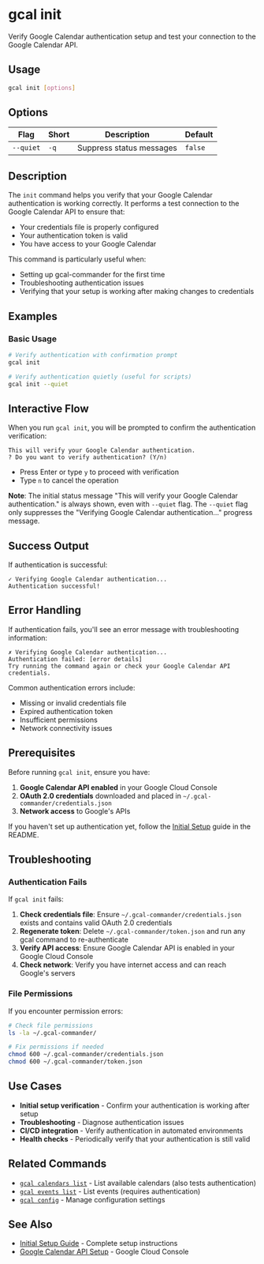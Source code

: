 # gcal init

Verify Google Calendar authentication setup and test your connection to the Google Calendar API.

## Usage

```bash
gcal init [options]
```

## Options

| Flag | Short | Description | Default |
|------|-------|-------------|---------|
| `--quiet` | `-q` | Suppress status messages | `false` |

## Description

The `init` command helps you verify that your Google Calendar authentication is working correctly. It performs a test connection to the Google Calendar API to ensure that:

- Your credentials file is properly configured
- Your authentication token is valid
- You have access to your Google Calendar

This command is particularly useful when:
- Setting up gcal-commander for the first time
- Troubleshooting authentication issues
- Verifying that your setup is working after making changes to credentials

## Examples

### Basic Usage

```bash
# Verify authentication with confirmation prompt
gcal init

# Verify authentication quietly (useful for scripts)
gcal init --quiet
```

## Interactive Flow

When you run `gcal init`, you will be prompted to confirm the authentication verification:

```
This will verify your Google Calendar authentication.
? Do you want to verify authentication? (Y/n) 
```

- Press Enter or type `y` to proceed with verification
- Type `n` to cancel the operation

**Note**: The initial status message "This will verify your Google Calendar authentication." is always shown, even with `--quiet` flag. The `--quiet` flag only suppresses the "Verifying Google Calendar authentication..." progress message.

## Success Output

If authentication is successful:

```
✓ Verifying Google Calendar authentication...
Authentication successful!
```

## Error Handling

If authentication fails, you'll see an error message with troubleshooting information:

```
✗ Verifying Google Calendar authentication...
Authentication failed: [error details]
Try running the command again or check your Google Calendar API credentials.
```

Common authentication errors include:
- Missing or invalid credentials file
- Expired authentication token
- Insufficient permissions
- Network connectivity issues

## Prerequisites

Before running `gcal init`, ensure you have:

1. **Google Calendar API enabled** in your Google Cloud Console
2. **OAuth 2.0 credentials** downloaded and placed in `~/.gcal-commander/credentials.json`
3. **Network access** to Google's APIs

If you haven't set up authentication yet, follow the [Initial Setup](../README.md#initial-setup) guide in the README.

## Troubleshooting

### Authentication Fails

If `gcal init` fails:

1. **Check credentials file**: Ensure `~/.gcal-commander/credentials.json` exists and contains valid OAuth 2.0 credentials
2. **Regenerate token**: Delete `~/.gcal-commander/token.json` and run any gcal command to re-authenticate
3. **Verify API access**: Ensure Google Calendar API is enabled in your Google Cloud Console
4. **Check network**: Verify you have internet access and can reach Google's servers

### File Permissions

If you encounter permission errors:

```bash
# Check file permissions
ls -la ~/.gcal-commander/

# Fix permissions if needed
chmod 600 ~/.gcal-commander/credentials.json
chmod 600 ~/.gcal-commander/token.json
```

## Use Cases

- **Initial setup verification** - Confirm your authentication is working after setup
- **Troubleshooting** - Diagnose authentication issues
- **CI/CD integration** - Verify authentication in automated environments
- **Health checks** - Periodically verify that your authentication is still valid

## Related Commands

- [`gcal calendars list`](calendars-list.md) - List available calendars (also tests authentication)
- [`gcal events list`](events-list.md) - List events (requires authentication)
- [`gcal config`](config.md) - Manage configuration settings

## See Also

- [Initial Setup Guide](../README.md#initial-setup) - Complete setup instructions
- [Google Calendar API Setup](https://console.cloud.google.com/) - Google Cloud Console